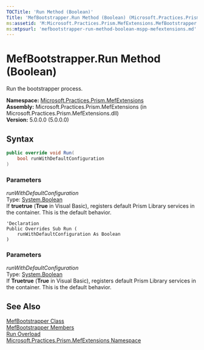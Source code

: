 ```yaml
---
TOCTitle: 'Run Method (Boolean)'
Title: 'MefBootstrapper.Run Method (Boolean) (Microsoft.Practices.Prism.MefExtensions)'
ms:assetid: 'M:Microsoft.Practices.Prism.MefExtensions.MefBootstrapper.Run(System.Boolean)'
ms:mtpsurl: 'mefbootstrapper-run-method-boolean-mspp-mefextensions.md'
---
```


# MefBootstrapper.Run Method (Boolean)

Run the bootstrapper process.

**Namespace:** [Microsoft.Practices.Prism.MefExtensions](/patterns-practices/reference/mspp-mefextensions-namespace)  
**Assembly:** Microsoft.Practices.Prism.MefExtensions (in Microsoft.Practices.Prism.MefExtensions.dll)  
**Version:** 5.0.0.0 (5.0.0.0)

## Syntax

```C#
public override void Run(
	bool runWithDefaultConfiguration
)
```
### Parameters

*runWithDefaultConfiguration*    
Type: [System.Boolean](http://msdn.microsoft.com/en-us/library/a28wyd50)  
If **truetrue** (**True** in Visual Basic), registers default Prism Library services in the container. This is the default behavior.


```VB
'Declaration
Public Overrides Sub Run ( 
	runWithDefaultConfiguration As Boolean
)
```

### Parameters

*runWithDefaultConfiguration*    
Type: [System.Boolean](http://msdn.microsoft.com/en-us/library/a28wyd50)  
If **Truetrue** (**True** in Visual Basic), registers default Prism Library services in the container. This is the default behavior.

## See Also

[MefBootstrapper Class](/patterns-practices/reference/mefbootstrapper-class-mspp-mefextensions)  
[MefBootstrapper Members](/patterns-practices/reference/mefbootstrapper-members-mspp-mefextensions)  
[Run Overload](/patterns-practices/reference/mefbootstrapper-run-method-mspp-mefextensions)  
[Microsoft.Practices.Prism.MefExtensions Namespace](/patterns-practices/reference/mspp-mefextensions-namespace)  